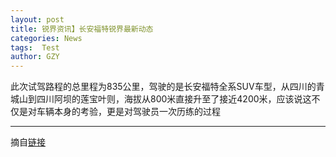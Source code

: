 ```yaml
---
layout: post
title: 锐界资讯】长安福特锐界最新动态
categories: News
tags:  Test
author: GZY
---
```


此次试驾路程的总里程为835公里，驾驶的是长安福特全系SUV车型，从四川的青城山到四川阿坝的莲宝叶则，海拔从800米直接升至了接近4200米，应该说这不仅是对车辆本身的考验，更是对驾驶员一次历练的过程

*****

摘自[链接](https://car.auto.ifeng.com/series/10457/news/)